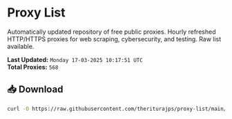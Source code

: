 # Proxy List

Automatically updated repository of free public proxies. Hourly refreshed HTTP/HTTPS proxies for web scraping, cybersecurity, and testing. Raw list available.

**Last Updated:** `Monday 17-03-2025 10:17:51 UTC`  
**Total Proxies:** `568`

## 📥 Download
```bash
curl -O https://raw.githubusercontent.com/theriturajps/proxy-list/main/proxies.txt

